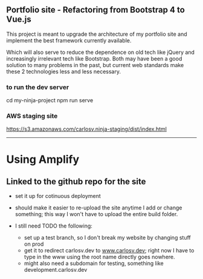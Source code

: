 ## Portfolio site - Refactoring from Bootstrap 4 to Vue.js

This project is meant to upgrade the architecture of my portfolio site and implement the best framework currently available.

Which will also serve to reduce the dependence on old tech like jQuery and increasingly irrelevant tech like Bootstrap. Both may have been a good solution to many problems in the past, but current web standards make these 2 technologies less and less necessary.


### to run the dev server
cd my-ninja-project
npm run serve


### AWS staging site

https://s3.amazonaws.com/carlosv.ninja-staging/dist/index.html


-----------------------------------------------------------------------------


# Using Amplify

## Linked to the github repo for the site

- set it up for cotinuous deployment
- should make it easier to re-upload the site anytime I add or change something; this way I won't have to upload the entire build folder.

- I still need TODO the following:
  - set up a test branch, so I don't break my website by changing stuff on prod
  - get it to redirect carlosv.dev to www.carlosv.dev; right now I have to type in the www using the root name directly goes nowhere.
  - might also need a subdomain for testing, something like development.carlosv.dev